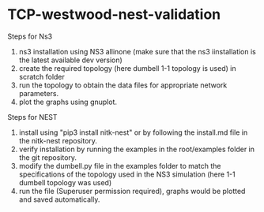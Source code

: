 # TCP-westwood-nest-validation
Steps for Ns3 
1. ns3 installation using NS3 allinone (make sure that the ns3 iinstallation is the latest available dev version)
2. create the required topology (here dumbell 1-1 topology is used) in scratch folder
3. run the topology to obtain the data files for appropriate network parameters.
4. plot the graphs using gnuplot.

Steps for NEST
1. install using "pip3 install nitk-nest" or by following the install.md file in the nitk-nest repository.
2. verify installation by running the examples in the root/examples folder in the git repository.
3. modify the dumbell.py file in the examples folder to match the specifications of the topology used in the NS3 simulation (here 1-1 dumbell topology was used)
4. run the file (Superuser permission required), graphs would be plotted and saved automatically.

